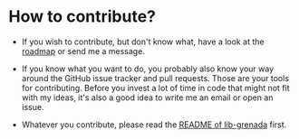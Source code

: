 # How to contribute?

 - If you wish to contribute, but don't know what, have a look at the
   [roadmap](roadmap.md) or send me a message.

 - If you know what you want to do, you probably also know your way around the
   GitHub issue tracker and pull requests. Those are your tools for
   contributing. Before you invest a lot of time in code that might not fit with
   my ideas, it's also a good idea to write me an email or open an issue.

 - Whatever you contribute, please read the [README of
   lib-grenada](https://github.com/clj-grenada/lib-grenada/) first.
